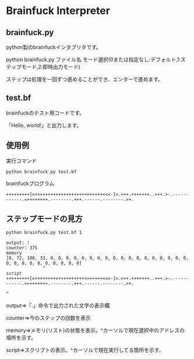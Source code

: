 # Brainfuck Interpreter

## brainfuck.py

python製のbrainfuckインタプリタです。

python brainfuck.py ファイル名 モード選択(0または指定なし:デフォルト,1:ステップモード,2:即時出力モード)

ステップは処理を一回ずつ進めることができ、エンターで進めます。

## test.bf

brainfuckのテスト用コードです。

「Hello, world!」と出力します。

## 使用例

実行コマンド
```
python brainfuck.py test.bf
```

brainfuckプログラム
```
+++++++++[>++++++++>+++++++++++>+++++<<<-]>.>++.+++++++..+++.>-.------------.<++++++++.--------.+++.------.--------.>+.
```

## ステップモードの見方

```
python brainfuck.py test.bf 1
```

```
output: !
counter: 375
memory
[0, 72, 100, 33, 0, 0, 0, 0, 0, 0, 0, 0, 0, 0, 0, 0, 0, 0, 0, 0, 0, 0, 0, 0, 0, 0, 0, 0, 0, 0, 0, 0]
              ^
script
+++++++++[>++++++++>+++++++++++>+++++<<<-]>.>++.+++++++..+++.>-.------------.<++++++++.--------.+++.------.--------.>+.
                                                                                                                      ^
```

output=>「.」命令で出力された文字の表示欄

counter=>今のステップの回数を表示

memory=>メモリ(リスト)の状態を表示。^カーソルで現在選択中のアドレスの場所を示す。

script=>スクリプトの表示。^カーソルで現在実行してる箇所を示す。
